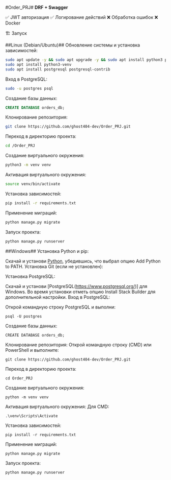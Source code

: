 #Order_PRJ#
**DRF + Swagger**

✅ JWT авторизация
✅ Логирование действий
❌ Обработка ошибок
❌ Docker

🏗️ Запуск

##Linux (Debian/Ubuntu)##
Обновление системы и установка зависимостей:

```bash
sudo apt update -y && sudo apt upgrade -y && sudo apt install python3 python3-pip
sudo apt install python3-venv
sudo apt install postgresql postgresql-contrib
```
Вход в PostgreSQL:

```bash
sudo -u postgres psql
```
Создание базы данных:

```SQL
CREATE DATABASE orders_db;
```
Клонирование репозитория:

```bash
git clone https://github.com/ghost404-dev/Order_PRJ.git
```
Переход в директорию проекта:

```bash
cd /Order_PRJ
```
Создание виртуального окружения:

```bash
python3 -m venv venv
```
Активация виртуального окружения:

```bash
source venv/bin/activate
```
Установка зависимостей:
```bash
pip install -r requirements.txt
```
Применение миграций:

```bash
python manage.py migrate
```
Запуск проекта:

```bash
python manage.py runserver
```

##Windows##
Установка Python и pip:

Скачай и установи [Python](https://www.python.org/), убедившись, что выбрал опцию Add Python to PATH.
Установка Git (если не установлен):

Установка PostgreSQL:

Скачай и установи [PostgreSQL(https://www.postgresql.org/)] для Windows.
Во время установки отметь опцию Install Stack Builder для дополнительной настройки.
Вход в PostgreSQL:

Открой командную строку PostgreSQL и выполни:
```CMD
psql -U postgres
```
Создание базы данных:

```CMD
CREATE DATABASE orders_db;
```
Клонирование репозитория:
Открой командную строку (CMD) или PowerShell и выполните:

```CMD
git clone https://github.com/ghost404-dev/Order_PRJ.git
```
Переход в директорию проекта:

```CMD
cd Order_PRJ
```
Создание виртуального окружения:

```CMD
python -m venv venv
```
Активация виртуального окружения: Для CMD:

```CMD
.\venv\Scripts\Activate
```
Установка зависимостей:

```CMD
pip install -r requirements.txt
```
Применение миграций:
```CMD
python manage.py migrate
```
Запуск проекта:
```CMD
python manage.py runserver
```
